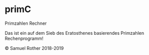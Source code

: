 # primC

Primzahlen Rechner

Das ist ein auf dem Sieb des Eratosthenes 
basierendes Primzahlen Rechenprogramm!

© Samuel Rother 2018-2019
